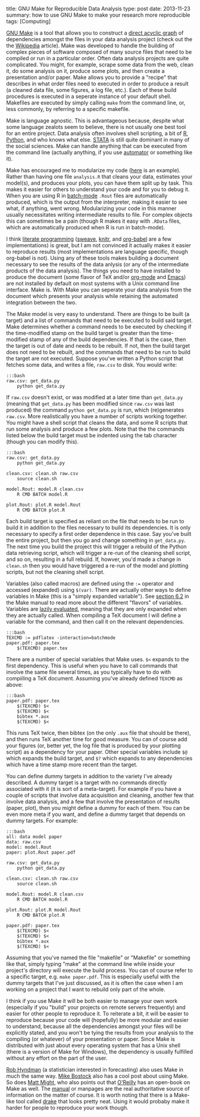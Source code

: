 title: GNU Make for Reproducible Data Analysis
type: post
date: 2013-11-23
summary: how to use GNU Make to make your research more reproducible
tags: [Computing]

[GNU Make](http://www.gnu.org/software/make/) is a tool that allows you to construct a [direct acyclic graph](https://en.wikipedia.org/wiki/Directed_acyclic_graph) of dependencies amongst the files in your data analysis project (check out the the [Wikipedia](https://en.wikipedia.org/wiki/Make_(software)) article). Make was developed to handle the building of complex pieces of software composed of many source files that need to be compiled or run in a particular order. Often data analysis projects are quite complicated. You might, for example, scrape some data from the web, clean it, do some analysis on it, produce some plots, and then create a presentation and/or paper. Make allows you to provide a "recipe" that describes in what order files need to executed in order to produce a result (a cleaned data file, some figures, a log file, etc.). Each of these build procedures is executed in a seperate instance of your default shell. Makefiles are executed by simply calling `make` from the command line, or, less commonly, by referring to a specific makefile.

Make is language agnostic. This is advantageous because, despite what some language zealots seem to believe, there is not usually one best tool for an entire project. Data analysis often involves shell scripting, a bit of [R](http://www.r-project.org/), [Python](http://www.python.org/), and who knows what else. [STATA](http://www.stata.com/) is still quite dominant in many of the social sciences. Make can handle anything that can be executed from the command line (actually anything, if you use [automator](http://support.apple.com/kb/HT2488) or something like it).

Make has encouraged me to modularize my code ([here](http://github.com/zmjones/eeesr) is an example). Rather than having one file `analysis.R` that cleans your data, estimates your model(s), and produces your plots, you can have them split up by task. This makes it easier for others to understand your code and for you to debug it. When you are using R in [batch-mode](http://stat.ethz.ch/R-manual/R-devel/library/utils/html/BATCH.html) `.Rout` files are automatically produced, which is the output from the interpreter, making it easier to see what, if anything, went wrong. Modularizing your code in this manner usually necessitates writing intermediate results to file. For complex objects this can sometimes be a pain (though R makes it easy with `.RData` files, which are automatically produced when R is run in batch-mode).

I think [literate programming](https://en.wikipedia.org/wiki/Literate_programming)  ([sweave](http://www.stat.uni-muenchen.de/~leisch/Sweave/), [knitr](http://yihui.name/knitr/), and [org-babel](http://orgmode.org/worg/org-contrib/babel/) are a few implementations) is great, but I am not convinced it actually makes it easier to reproduce results (most implementations are language specific, though org-babel is not). Using any of these tools makes building a document necessary to see the results of the data anlysis (or any of the intermediate products of the data analysis). The things you need to have installed to produce the document (some flavor of TeX and/or [org-mode](http://orgmode.org/) and [Emacs](http://www.gnu.org/software/emacs/)) are not installed by default on most systems with a Unix command line interface. Make is. With Make you can seperate your data analysis from the document which presents your analysis while retaining the automated integration between the two.

The Make model is very easy to understand. There are things to be built (a target) and a list of commands that need to be executed to build said target. Make determines whether a command needs to be executed by checking if the time-modified stamp on the build target is greater than the time-modified stamp of any of the build dependencies. If that is the case, then the target is out of date and needs to be rebuilt. If not, then the build target does not need to be rebuilt, and the commands that need to be run to build the target are not executed. Suppose you've written a Python script that fetches some data, and writes a file, `raw.csv` to disk. You would write:

	:::bash
	raw.csv: get_data.py
		python get_data.py

If `raw.csv` doesn't exist, or was modified at a later time than `get_data.py` (meaning that `get_data.py` has been modified since `raw.csv` was last produced) the command `python get_data.py` is run, which (re)generates `raw.csv`. More realistically you have a number of scripts working together. You might have a shell script that cleans the data, and some R scripts that run some analysis and produce a few plots. Note that the the commands listed below the build target must be indented using the tab character (though you can modify this).

	:::bash
	raw.csv: get_data.py
		python get_data.py

	clean.csv: clean.sh raw.csv
		source clean.sh

	model.Rout: model.R clean.csv
		R CMD BATCH model.R

	plot.Rout: plot.R model.Rout
		R CMD BATCH plot.R

Each build target is specified as reliant on the file that needs to be run to build it in addition to the files necessary to build its dependencies. It is only necessary to specify a first order dependence in this case. Say you've built the entire project, but then you go and change something in `get_data.py`. The next time you build the project this will trigger a rebuild of the Python data retrieving script, which will trigger a re-run of the cleaning shell script, and so on, resulting in a full rebuild. If, howver, you'd made a change in `clean.sh` then you would have triggered a re-run of the model and plotting scripts, but not the cleaning shell script.

Variables (also called macros) are defined using the `:=` operator and accessed (expanded) using `$(var)`. There are actually other ways to define variables in Make (this is a "simply expanded variable"). See [section 6.2](http://www.gnu.org/software/make/manual/make.html#Flavors) in the Make manual to read more about the different "flavors" of variables. Variables are [lazily evaluated](https://en.wikipedia.org/wiki/Lazy_evaluation), meaning that they are only expanded when they are actually called. When compiling a TeX document I will define a variable for the command, and then call it on the relevant dependencies.

	:::bash
	TEXCMD := pdflatex -interaction=batchmode
	paper.pdf: paper.tex
		$(TEXCMD) paper.tex

There are a number of special variables that Make uses. `$<` expands to the first dependency. This is useful when you have to call commands that involve the same file several times, as you typically have to do with compiiling a TeX document. Assuming you've already defined `TEXCMD` as above:

	:::bash
	paper.pdf: paper.tex
		$(TEXCMD) $<
		$(TEXCMD) $<
		bibtex *.aux
		$(TEXCMD) $<

This runs TeX twice, then bibtex (on the only `.aux` file that should be there), and then runs TeX another time for good measure. You can of course add your figures (or, better yet, the log file that is produced by your plotting script) as a dependency for your paper. Other special variables include `$@` which expands the build target, and `$?` which expands to any dependencies which have a time stamp more recent than the target.

You can define dummy targets in addition to the variety I've already described. A dummy target is a target with no commands directly associated with it (it is sort of a meta-target). For example if you have a couple of scripts that involve data acquisition and cleaning, another few that involve data analysis, and a few that involve the presentation of results (paper, plot), then you might define a dummy for each of them. You can be even more meta if you want, and define a dummy target that depends on dummy targets. For example:

	:::bash
	all: data model paper
	data: raw.csv
	model: model.Rout
	paper: plot.Rout paper.pdf

	raw.csv: get_data.py
		python get_data.py

	clean.csv: clean.sh raw.csv
		source clean.sh

	model.Rout: model.R clean.csv
		R CMD BATCH model.R

	plot.Rout: plot.R model.Rout
		R CMD BATCH plot.R

	paper.pdf: paper.tex
		$(TEXCMD) $<
		$(TEXCMD) $<
		bibtex *.aux
		$(TEXCMD) $<

Assuming that you've named the file "makefile" or "Makefile" or something like that, simply typing "make" at the command line while inside your project's directory will execute the build process. You can of course refer to a specific target, e.g. `make paper.pdf`. This is especially useful with the dummy targets that I've just discussed, as it is often the case when I am working on a project that I want to rebuild only part of the whole.

I think if you use Make it will be both easier to manage your own work (especially if you "build" your projects on remote servers frequently) and easier for other people to reproduce it. To reiterate a bit, it will be easier to reproduce because your code will (hopefully) be more modular and easier to understand, because all the dependencies amongst your files will be explicitly stated, and you won't be tying the results from your analysis to the compiling (or whatever) of your presentation or paper. Since Make is distributed with just about every operating system that has a Unix shell (there is a version of Make for Windows), the dependency is usually fulfilled without any effort on the part of the user.

[Rob Hyndman](http://robjhyndman.com/hyndsight/makefiles/) (a statistician interested in forecasting) also uses Make in much the same way. [Mike Bostock](http://bost.ocks.org/mike/make/) also has a cool post about using Make. So does [Matt Might](http://matt.might.net/articles/intro-to-make/), who also points out that [O'Reilly](http://oreilly.com/catalog/make3/book/index.csp) has an open-book on Make as well. The [manual](http://www.gnu.org/software/make/manual/make.html) or manpages are the real authoritative source of information on the matter of course. It is worth noting that there is a Make-like tool called [drake](https://github.com/Factual/drake) that looks pretty neat. Using it would probaby make it harder for people to reproduce your work though.
